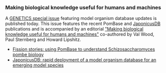 ### Making biological knowledge useful for humans and machines
<!-- newsfeed_thumbnail: pombase-logo-32x32px.png -->

A [GENETICS special issue](https://academic.oup.com/genetics/issue/220/4)
featuring model organism database updates is published today. This
issue features the recent PomBase and
[JaponicusDB](https://www.japonicusdb.org/) publications and is
accompanied by an editorial
["Making biological knowledge useful for humans and machines"](https://academic.oup.com/genetics/article-abstract/220/4/iyac001/6563297)
co-authored by Val Wood, Paul Sternberg and Howard Lipshitz.

  - [Fission stories: using PomBase to understand Schizosaccharomyces pombe biology](https://academic.oup.com/genetics/advance-article/doi/10.1093/genetics/iyab222/6481557?login=false)
  - [JaponicusDB: rapid deployment of a model organism database for an emerging model species](https://academic.oup.com/genetics/advance-article/doi/10.1093/genetics/iyab223/6481558?login=false)
